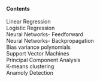 <b>Contents</b> <br />
<br />
Linear Regression<br />
Logistic Regression<br />
Neural Networks- Feedforward<br />
Neural Networks- Backpropagation<br />
Bias variance polynomials<br />
Support Vector Machines<br />
Principal Component Analysis<br />
K-means clustering<br />
Anamoly Detection<br />
